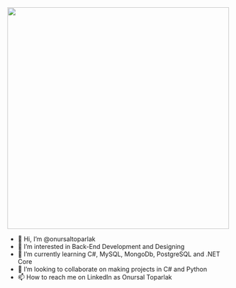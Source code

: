 <img src="https://media.giphy.com/media/qgQUggAC3Pfv687qPC/giphy.gif" width="500" />

- 👋 Hi, I’m @onursaltoparlak
- 👀 I’m interested in Back-End Development and Designing
- 🌱 I’m currently learning C#, MySQL, MongoDb, PostgreSQL and .NET Core
- 💞️ I’m looking to collaborate on making projects in C# and Python 
- 📫 How to reach me on LinkedIn as Onursal Toparlak

<!---
onursaltoparlak/onursaltoparlak is a ✨ special ✨ repository because its `README.md` (this file) appears on your GitHub profile.
You can click the Preview link to take a look at your changes.
--->

